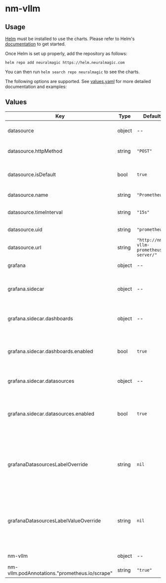 # nm-vllm

## Usage

[Helm](https://helm.sh) must be installed to use the charts.
Please refer to Helm's [documentation](https://helm.sh/docs/) to get started.

Once Helm is set up properly, add the repository as follows:

```console
helm repo add neuralmagic https://helm.neuralmagic.com
```

You can then run `helm search repo neuralmagic` to see the charts.

The following options are supported. See [values.yaml](/charts/nm-vllm-production-monitoring/values.yaml) for more detailed documentation and examples:

## Values

| Key | Type | Default | Description |
|-----|------|---------|-------------|
| datasource | object | -- | Configuration for the datasource connecting prometheus and grafana. |
| datasource.httpMethod | string | `"POST"` | The HTTP method to use for the Grafana prometheus datasource. |
| datasource.isDefault | bool | `true` | Toggles whether or not the Grafana prometheus datasource should be the default Grafana datasource. |
| datasource.name | string | `"Prometheus"` | The name to use for the Grafana prometheus datasource. |
| datasource.timeInterval | string | `"15s"` | The time interval with which Grafana should scrape the prometheus datasource. |
| datasource.uid | string | `"prometheus"` | The uid to use for the Grafana prometheus datasource. |
| datasource.url | string | `"http://nm-vllm-prometheus-server/"` | The URL to use for the Grafana prometheus datasource. |
| grafana | object | -- | Configuration for the Grafana deployment |
| grafana.sidecar | object | -- | Allows for deployment of containers alongside the Grafana container for purposes such as importing dashboards and datasources. |
| grafana.sidecar.dashboards | object | -- | Enables the automatic import and management of Grafana dashboards from ConfigMaps or secrets. |
| grafana.sidecar.dashboards.enabled | bool | `true` | Enable the Grafana sidecar for dashboards so nm-vllm dashboards can be detected and loaded. If disabled, dashboards must be loaded manually. |
| grafana.sidecar.datasources | object | -- | Enables the dynamic configuration of datasources from ConfigMaps or secrets. |
| grafana.sidecar.datasources.enabled | bool | `true` | Enable the Grafana sidecar for datasources so the prometheus instance can be configured and used as a Grafana datasource. If disabled, the prometheus datasource must be configured manually. |
| grafanaDatasourcesLabelOverride | string | `nil` | Label used by Grafana's sidecar for datasources to identify config maps with datasources that should be added to Grafana. Should match the value of the `sidecar.datasources.label` configuration in the Grafana chart. |
| grafanaDatasourcesLabelValueOverride | string | `nil` | Label value used by Grafana's sidecar for datasources to identify config maps with datasources that should be added to Grafana. Should match the value of the `sidecar.datasources.labelValue` configuration in the Grafana chart. |
| nm-vllm | object | -- | Configuration for the nm-vllm server deployment and service. |
| nm-vllm.podAnnotations."prometheus.io/scrape" | string | `"true"` | Enables prometheus to find pod to scrape |